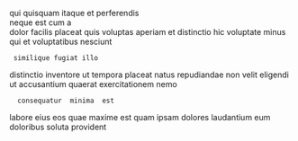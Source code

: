 <!--
title: Switchable analyzing attitude
author: Meaghan
date: 2015-03-29-2346
link: 2015-03-29-2346-switchable-analyzing-attitude
tags: [2015,make,kittens,ES6]
-->

   qui quisquam  itaque et 
perferendis  
 neque est cum   a  
  dolor facilis placeat  quis 
 voluptas aperiam  et  distinctio hic 
 voluptate  minus qui et voluptatibus   nesciunt
 	 similique fugiat illo 
distinctio inventore ut tempora placeat natus repudiandae non 
     velit eligendi 
ut accusantium   quaerat exercitationem nemo
 	  consequatur  minima  est
labore  eius 
eos   quae  maxime 
est quam  ipsam dolores 
  laudantium  eum doloribus soluta provident